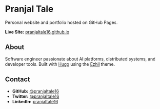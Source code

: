 # Pranjal Tale

Personal website and portfolio hosted on GitHub Pages.

**Live Site:** [pranjaltale16.github.io](https://pranjaltale16.github.io)

## About
Software engineer passionate about AI platforms, distributed systems, and developer tools. Built with [Hugo](https://gohugo.io) using the [Ezhil](https://github.com/vividvilla/ezhil) theme.

## Contact
- **GitHub:** [@pranjaltale16](https://github.com/pranjaltale16)
- **Twitter:** [@pranjaltale16](https://twitter.com/pranjaltale16)  
- **LinkedIn:** [pranjaltale16](https://www.linkedin.com/in/pranjaltale16/)
